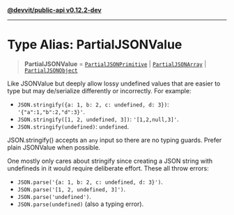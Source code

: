 [**@devvit/public-api v0.12.2-dev**](../README.md)

---

# Type Alias: PartialJSONValue

> **PartialJSONValue** = [`PartialJSONPrimitive`](PartialJSONPrimitive.md) \| [`PartialJSONArray`](PartialJSONArray.md) \| [`PartialJSONObject`](PartialJSONObject.md)

Like JSONValue but deeply allow lossy undefined values that are easier to
type but may de/serialize differently or incorrectly. For example:

- `JSON.stringify({a: 1, b: 2, c: undefined, d: 3})`: `'{"a":1,"b":2,"d":3}'`.
- `JSON.stringify([1, 2, undefined, 3])`: `'[1,2,null,3]'`.
- `JSON.stringify(undefined)`: `undefined`.

JSON.stringify() accepts an `any` input so there are no typing guards. Prefer
plain JSONValue when possible.

One mostly only cares about stringify since creating a JSON string with
undefineds in it would require deliberate effort. These all throw errors:

- `JSON.parse('{a: 1, b: 2, c: undefined, d: 3}')`.
- `JSON.parse('[1, 2, undefined, 3]')`.
- `JSON.parse('undefined')`.
- `JSON.parse(undefined)` (also a typing error).
